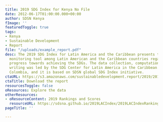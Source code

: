 ```yaml
---
title: 2019 SDG Index for Kenya No File
date: 2012-06-17T01:00:00.000+00:00
author: SDSN Kenya
fImage: ''
featuredToggle: true
tags:
- Kenya
- Sustainable Development
- Report
file: "/uploads/example_report.pdf"
desc: The 2019 SDG Index for Latin America and the Caribbean presents the first comparable
  monitoring tool among Latin American and the Caribbean countries regarding their
  progress towards achieving the SDGs. The data collection, computation and report
  writing was led by the SDG Center for Latin America in the Caribbean (CODS) in Bogotá,
  Colombia, and it is based on SDSN global SDG Index initiative.
ctaURL: https://s3.amazonaws.com/sustainabledevelopment.report/2019/2019_lac_sdg_index.pdf
ctaTitle: Download the report
resourcesToggle: false
oResources: Explore the data
otherResources:
- oResourceContent: 2019 Rankings and Scores
  resourceURL: https://sdsna.github.io/2019LACIndex/2019LACIndexRankings.pdf
pageTitle: ''

---
```


